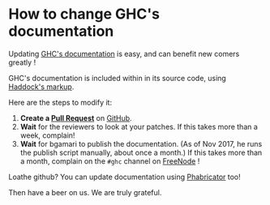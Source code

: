 # How to change GHC's documentation


Updating [GHC's documentation](https://downloads.haskell.org/~ghc/latest/docs/html/libraries/) is easy, and can benefit new comers greatly !


GHC's documentation is included within in its source code, using [Haddock's markup](http://haskell-haddock.readthedocs.io/en/latest/markup.html).


Here are the steps to modify it:

1. **Create a [Pull Request](https://github.com/ghc/ghc/pulls?utf8=%E2%9C%93&q=is%3Apr)** on [ GitHub](https://github.com/ghc/ghc/). 
1. **Wait** for the reviewers to look at your patches. If this takes more than a week, complain! 
1. **Wait** for bgamari to publish the documentation. (As of Nov 2017, he runs the publish script manually, about once a month.)  If this takes more than a month, complain on the `#ghc` channel on [FreeNode](http://freenode.net/) !  


Loathe github? You can update documentation using [Phabricator](phabricator) too!


Then have a beer on us.  We are truly grateful.
